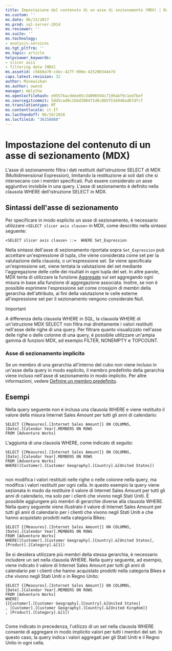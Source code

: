 ```yaml
---
title: Impostazione del contenuto di un asse di sezionamento (MDX) | Documenti Microsoft
ms.custom: ''
ms.date: 06/13/2017
ms.prod: sql-server-2014
ms.reviewer: ''
ms.suite: ''
ms.technology:
- analysis-services
ms.tgt_pltfrm: ''
ms.topic: article
helpviewer_keywords:
- slicer axis
- filtering data [MDX]
ms.assetid: c56b0a70-cdec-427f-990e-425290344e7d
caps.latest.revision: 32
author: Minewiskan
ms.author: owend
manager: mblythe
ms.openlocfilehash: e95576acddee05c34096594c7199abf9c1ed7bef
ms.sourcegitcommit: 5dd5cad0c1bbd308471d6c885f516948ad67dfcf
ms.translationtype: MT
ms.contentlocale: it-IT
ms.lasthandoff: 06/19/2018
ms.locfileid: "36158088"
---
```

# <a name="specifying-the-contents-of-a-slicer-axis-mdx"></a>Impostazione del contenuto di un asse di sezionamento (MDX)
  L'asse di sezionamento filtra i dati restituiti dall'istruzione SELECT di MDX (Multidimensional Expression), limitando la restituzione ai soli dati che si intersecano con i membri specificati. Può essere considerato un asse aggiuntivo invisibile in una query. L'asse di sezionamento è definito nella clausola WHERE dell'istruzione SELECT in MDX.  
  
## <a name="slicer-axis-syntax"></a>Sintassi dell'asse di sezionamento  
 Per specificare in modo esplicito un asse di sezionamento, è necessario utilizzare `<SELECT slicer axis clause>` in MDX, come descritto nella sintassi seguente:  
  
```  
<SELECT slicer axis clause> ::=  WHERE Set_Expression  
```  
  
 Nella sintassi dell'asse di sezionamento riportata sopra `Set_Expression` può accettare un'espressione di tupla, che viene considerata come set per la valutazione della clausola, o un'espressione set. Se viene specificata un'espressione set, viene tentata la valutazione del set mediante l'aggregazione delle celle dei risultati in ogni tupla del set. In altre parole, MDX tenta di utilizzare la funzione [Aggregate](/sql/mdx/aggregate-mdx) sul set aggregando ogni misura in base alla funzione di aggregazione associata. Inoltre, se non è possibile esprimere l'espressione set come crossjoin di membri della gerarchia dell'attributo, ai fini della valutazione le celle esterne all'espressione set per il sezionamento vengono considerate Null.  
  
> [!IMPORTANT]  
>  A differenza della clausola WHERE in SQL, la clausola WHERE di un'istruzione MDX SELECT non filtra mai direttamente i valori restituiti nell'asse delle righe di una query. Per filtrare quanto visualizzato nell'asse delle righe o delle colonne di una query, è possibile utilizzare un'ampia gamma di funzioni MDX, ad esempio FILTER, NONEMPTY e TOPCOUNT.  
  
### <a name="implicit-slicer-axis"></a>Asse di sezionamento implicito  
 Se un membro di una gerarchia all'interno del cubo non viene incluso in un'asse della query in modo esplicito, il membro predefinito della gerarchia viene incluso nell'asse di sezionamento in modo implicito. Per altre informazioni, vedere [Definire un membro predefinito](../attribute-properties-define-a-default-member.md).  
  
## <a name="examples"></a>Esempi  
 Nella query seguente non è inclusa una clausola WHERE e viene restituito il valore della misura Internet Sales Amount per tutti gli anni di calendario:  
  
```  
SELECT {[Measures].[Internet Sales Amount]} ON COLUMNS,  
[Date].[Calendar Year].MEMBERS ON ROWS  
FROM [Adventure Works]  
```  
  
 L'aggiunta di una clausola WHERE, come indicato di seguito:  
  
```  
SELECT {[Measures].[Internet Sales Amount]} ON COLUMNS,  
[Date].[Calendar Year].MEMBERS ON ROWS  
FROM [Adventure Works]  
WHERE([Customer].[Customer Geography].[Country].&[United States])  
  
```  
  
 non modifica i valori restituiti nelle righe o nelle colonne nella query, ma modifica i valori restituiti per ogni cella. In questo esempio la query viene sezionata in modo da restituire il valore di Internet Sales Amount per tutti gli anni di calendario, ma solo per i clienti che vivono negli Stati Uniti. È possibile aggiungere più membri di gerarchie diverse alla clausola WHERE. Nella query seguente viene illustrato il valore di Internet Sales Amount per tutti gli anni di calendario per i clienti che vivono negli Stati Uniti e che hanno acquistato prodotti nella categoria Bikes:  
  
```  
SELECT {[Measures].[Internet Sales Amount]} ON COLUMNS,  
[Date].[Calendar Year].MEMBERS ON ROWS  
FROM [Adventure Works]  
WHERE([Customer].[Customer Geography].[Country].&[United States], [Product].[Category].&[1])  
```  
  
 Se si desidera utilizzare più membri della stessa gerarchia, è necessario includere un set nella clausola WHERE. Nella query seguente, ad esempio, viene indicato il valore di Internet Sales Amount per tutti gli anni di calendario per i clienti che hanno acquistato prodotti nella categoria Bikes e che vivono negli Stati Uniti o in Regno Unito:  
  
```  
SELECT {[Measures].[Internet Sales Amount]} ON COLUMNS,  
[Date].[Calendar Year].MEMBERS ON ROWS  
FROM [Adventure Works]  
WHERE(  
{[Customer].[Customer Geography].[Country].&[United States]  
, [Customer].[Customer Geography].[Country].&[United Kingdom]}  
, [Product].[Category].&[1])  
  
```  
  
 Come indicato in precedenza, l'utilizzo di un set nella clausola WHERE consente di aggregare in modo implicito valori per tutti i membri del set. In questo caso, la query indica i valori aggregati per gli Stati Uniti e il Regno Unito in ogni cella.  
  
  
